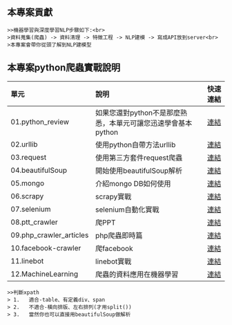 ## 本專案貢獻   
    >>機器學習與深度學習NLP步驟如下:<br>
    >資料蒐集(爬蟲) -> 資料清理 -> 特徵工程 -> NLP建模 -> 寫成API放到server<br>
    >本專案會帶你從頭了解到NLP建模型
## 本專案python爬蟲實戰說明
| 單元 | 說明 | 快速連結 |
| :-----| :---- | :----: |
| 01.python_review | 如果您還對python不是那麼熟悉，本單元可讓您迅速學會基本python | [連結](https://github.com/harry83528/crawlerToMachinLearningAndBot/tree/master/01.python_review "python_review") |
| 02.urllib | 使用python自帶方法urllib | [連結](https://github.com/harry83528/crawlerToMachinLearningAndBot/tree/master/02.urllib "urllib") |
| 03.request | 使用第三方套件request爬蟲 | [連結](https://github.com/harry83528/crawlerToMachinLearningAndBot/tree/master/03.request "request") |
| 04.beautifulSoup | 開始使用beautifulSoup解析 | [連結](https://github.com/harry83528/crawlerToMachinLearningAndBot/tree/master/04.beautifulSoup "beautifulSoup") |
| 05.mongo | 介紹mongo DB如何使用 | [連結](https://github.com/harry83528/crawlerToMachinLearningAndBot/tree/master/05.mongo "mongo") |
| 06.scrapy | scrapy實戰 | [連結](https://github.com/harry83528/crawlerToMachinLearningAndBot/tree/master/06.scrapy "scrapy") |
| 07.selenium | selenium自動化實戰 | [連結](https://github.com/harry83528/crawlerToMachinLearningAndBot/tree/master/07.selenium "selenium") |
| 08.ptt_crawler | 爬PPT | [連結](https://github.com/harry83528/crawlerToMachinLearningAndBot/tree/master/08.ptt_crawler "ptt_crawler") |
| 09.php_crawler_articles | php爬蟲即時篇 | [連結](https://github.com/harry83528/crawlerToMachinLearningAndBot/tree/master/09.php_crawler_articles "php_crawler_articles") |
| 10.facebook-crawler | 爬facebook | [連結](https://github.com/harry83528/crawlerToMachinLearningAndBot/tree/master/10.facebook-crawler "facebook-crawler") |
| 11.linebot | linebot實戰 | [連結](https://github.com/harry83528/crawlerToMachinLearningAndBot/tree/master/11.linebot "linebot") |
| 12.MachineLearning | 爬蟲的資料應用在機器學習 | [連結](https://github.com/harry83528/crawlerToMachinLearningAndBot/tree/master/12.MachineLearning "MachineLearning") |


    >>判斷xpath
    > 1.   適合-table、有定義div、span
    > 2.   不適合-橫向排版、左右排列(才用split())
    > 3.   當然你也可以直接用beautifulSoup做解析
    
